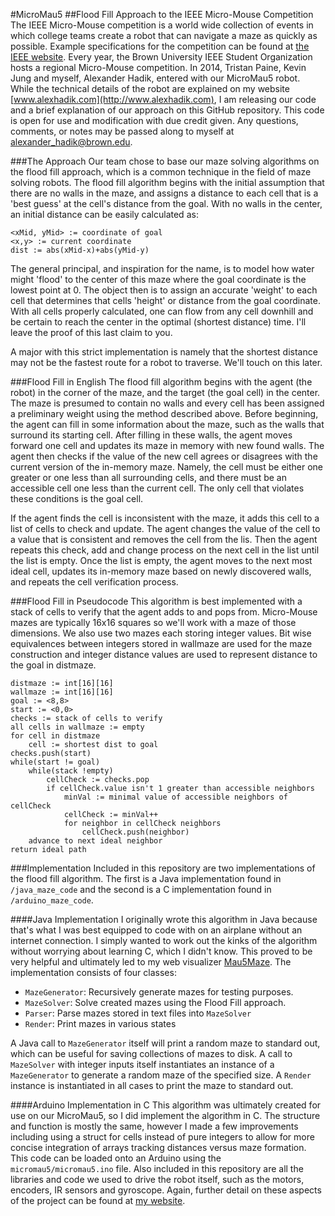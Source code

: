 #MicroMau5
##Flood Fill Approach to the IEEE Micro-Mouse Competition
The IEEE Micro-Mouse competition is a world wide collection of events in which college teams create a robot that can navigate a maze as quickly as possible. Example specifications for the competition can be found at [the IEEE website](http://sites.ieee.org/r1/files/2013/03/2013-Region-1-Micromouse-Competition-Rules.pdf). Every year, the Brown University IEEE Student Organization hosts a regional Micro-Mouse competition. In 2014, Tristan Paine, Kevin Jung and myself, Alexander Hadik, entered with our MicroMau5 robot. While the technical details of the robot are explained on my website [www.alexhadik.com](http://www.alexhadik.com), I am releasing our code and a brief explanation of our approach on this GitHub repository. This code is open for use and modification with due credit given. Any questions, comments, or notes may be passed along to myself at [alexander_hadik@brown.edu](mailto:alexander_hadik@brown.edu).

###The Approach
Our team chose to base our maze solving algorithms on the flood fill approach, which is a common technique in the field of maze solving robots. The flood fill algorithm begins with the initial assumption that there are no walls in the maze, and assigns a distance to each cell that is a 'best guess' at the cell's distance from the goal. With no walls in the center, an initial distance can be easily calculated as:

	<xMid, yMid> := coordinate of goal
	<x,y> := current coordinate
	dist := abs(xMid-x)+abs(yMid-y)

The general principal, and inspiration for the name, is to model how water might 'flood' to the center of this maze where the goal coordinate is the lowest point at 0. The object then is to assign an accurate 'weight' to each cell that determines that cells 'height' or distance from the goal coordinate. With all cells properly calculated, one can flow from any cell downhill  and be certain to reach the center in the optimal (shortest distance) time. I'll leave the proof of this last claim to you.

A major with this strict implementation is namely that the shortest distance may not be the fastest route for a robot to traverse. We'll touch on this later.

###Flood Fill in English
The flood fill algorithm begins with the agent (the robot) in the corner of the maze, and the target (the goal cell) in the center. The maze is presumed to contain no walls and every cell has been assigned a preliminary weight using the method described above. Before beginning, the agent can fill in some information about the maze, such as the walls that surround its starting cell. After filling in these walls, the agent moves forward one cell and updates its maze in memory with new found walls. The agent then checks if the value of the new cell agrees or disagrees with the current version of the in-memory maze. Namely, the cell must be either one greater or one less than all surrounding cells, and there must be an accessible cell one less than the current cell. The only cell that violates these conditions is the goal cell.

If the agent finds the cell is inconsistent with the maze, it adds this cell to a list of cells to check and update. The agent changes the value of the cell to a value that is consistent and removes the cell from the lis. Then the agent repeats this check, add and change process on the next cell in the list until the list is empty. Once the list is empty, the agent moves to the next most ideal cell, updates its in-memory maze based on newly discovered walls, and repeats the cell verification process.

###Flood Fill in Pseudocode
This algorithm is best implemented with a stack of cells to verify that the agent adds to and pops from. Micro-Mouse mazes are typically 16x16 squares so we'll work with a maze of those dimensions. We also use two mazes each storing integer values. Bit wise equivalences between integers stored in wallmaze are used for the maze construction and integer distance values are used to represent distance to the goal in distmaze.

	distmaze := int[16][16]
	wallmaze := int[16][16]
	goal := <8,8>
	start := <0,0>
	checks := stack of cells to verify
	all cells in wallmaze := empty
	for cell in distmaze
		cell := shortest dist to goal
	checks.push(start)
	while(start != goal)
		while(stack !empty)
			cellCheck := checks.pop
			if cellCheck.value isn't 1 greater than accessible neighbors
				minVal := minimal value of accessible neighbors of cellCheck
				cellCheck := minVal++
				for neighbor in cellCheck neighbors
					cellCheck.push(neighbor)
		advance to next ideal neighbor
	return ideal path

###Implementation
Included in this repository are two implementations of the flood fill algorithm. The first is a Java implementation found in `/java_maze_code` and the second is a C implementation found in `/arduino_maze_code`.

####Java Implementation
I originally wrote this algorithm in Java because that's what I was best equipped to code with on an airplane without an internet connection. I simply wanted to work out the kinks of the algorithm without worrying about learning C, which I didn't know. This proved to be very helpful and ultimately led to my web visualizer [Mau5Maze](https://github.com/ahadik/Mau5Maze). The implementation consists of four classes:

-	`MazeGenerator`: Recursively generate mazes for testing purposes.
-	`MazeSolver`: Solve created mazes using the Flood Fill approach.
- 	`Parser`: Parse mazes stored in text files into `MazeSolver`
-	`Render`: Print mazes in various states

A Java call to `MazeGenerator` itself will print a random maze to standard out, which can be useful for saving collections of mazes to disk. A call to `MazeSolver` with integer inputs itself instantiates an instance of a `MazeGenerator` to generate a random maze of the specified size. A `Render` instance is instantiated in all cases to print the maze to standard out.

####Arduino Implementation in C
This algorithm was ultimately created for use on our MicroMau5, so I did implement the algorithm in C. The structure and function is mostly the same, however I made a few improvements including using a struct for cells instead of pure integers to allow for more concise integration of arrays tracking distances versus maze formation. This code can be loaded onto an Arduino using the `micromau5/micromau5.ino` file. Also included in this repository are all the libraries and code we used to drive the robot itself, such as the motors, encoders, IR sensors and gyroscope. Again, further detail on these aspects of the project can be found at [my website](http://www.alexhadik.com).
